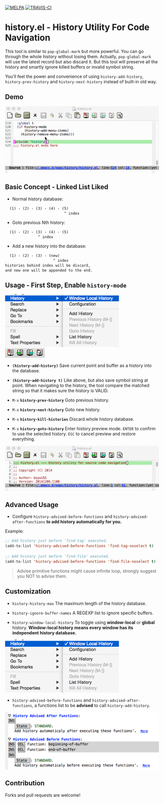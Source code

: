 [![MELPA](http://melpa.org/packages/history-badge.svg)](http://melpa.org/#/history)
[![TRAVIS-CI](https://travis-ci.org/boyw165/history.svg?branch=master)](https://travis-ci.org/boyw165/history)

history.el - History Utility For Code Navigation
================================================

This tool is similar to `pop-global-mark` but more powerful.
You can go through the whole history without losing them. Actually, `pop-global-mark` will use the latest record but also discard it. But this tool will preserve all the history and smartly ignore killed buffers or invalid symbol string.

You'll feel the power and convenience of using `history-add-history`, `history-prev-history` and `history-next-history` instead of built-in old way.

Demo
----
![history screenshot](demo/all.gif "history demo")

Basic Concept - Linked List Liked
---------------------------------
* Normal history database:

```
  (1) - (2) - (3) - (4) - (5)
                           ^ index
```

* Goto previous Nth history:

```
  (1) - (2) - (3) - (4) - (5)
               ^ index
```

* Add a new history into the database:

```
  (1) - (2) - (3) - (new)
                      ^ index
histories behind index will be discard,
and new one will be appended to the end.
```

Usage - First Step, Enable `history-mode`
-----------------------------------------

![history screenshot](demo/window-local-history.png "history menu")
![history screenshot](demo/toolbar.png "history tool-bar")

* **`(history-add-history)`** Save current point and buffer as a history into the database.

* **`(history-add-history t)`** Like above, but also save symbol string at point. When navigating to the history, the tool compare the matched string so that it makes sure the history is VALID.

* `M-x` **`history-prev-history`** Goto previous history.

* `M-x` **`history-next-history`** Goto new history.

* `M-x` **`history-kill-histories`** Discard whole history database.

* `M-x` **`history-goto-history`** Enter history preview mode. `ENTER` to confirm to use the selected history. `ESC` to cancel preview and restore everything.

![history screenshot](demo/history-goto-history.gif "goto history interactively")

Advanced Usage
--------------
* Configure `history-advised-before-functions` and `history-advised-after-functions` **to add history automatically for you.**

Example:

```lisp
;; Add history just before `find-tag' executed.
(add-to-list 'history-advised-before-functions 'find-tag-noselect t)

;; Add history just before `find-file' executed.
(add-to-list 'history-advised-before-functions 'find-file-noselect t)
```
> Advise primitive functions might cause infinite loop, strongly suggest you NOT to advise them.

Customization
-------------
* `history-history-max` The maximum length of the history database.

* `history-ignore-buffer-names` A REGEXP list to ignore specific buffers.

* `history-window-local-history` To toggle using **window-local** or **global** history. **Window-local history means every window has its independent history database.**

![history screenshot](demo/window-local-history.png "window-local history")

* `history-advised-before-functions` and `history-advised-after-functions`, a functions list to be **advised** to call `history-add-history`.

![history screenshot](demo/history-advice.png "history hooks")

Contribution
------------
Forks and pull requests are welcome!
